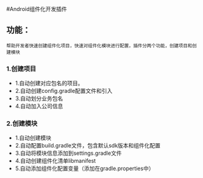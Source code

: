 #Android组件化开发插件
## 功能： 
    帮助开发者快速创建组件化项目，快速对组件化模块进行配置，插件分两个功能，创建项目和创建模块

### 1.创建项目

*  1.自动创建对应包名的项目。
*  2.自动创建config.gradle配置文件和引入
*  3.自动划分业务包名
*  4.自动加入公司信息

### 2.创建模块
*  1.自动创建模块
*  2.自动配置build.gradle文件，包含默认sdk版本和组件化配置
*  3.自动将模块信息添加到settings.gradle文件
*  4.自动创建组件化清单libmanifest
*  5.自动添加组件化配置变量（添加在gradle.properties中）
